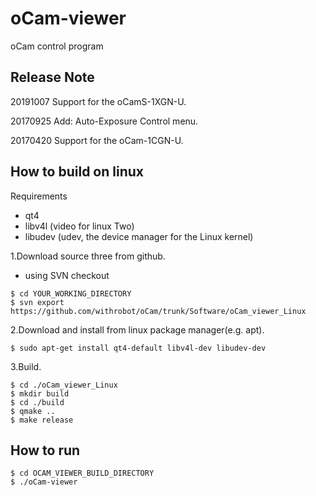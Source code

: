 # oCam-viewer 
oCam control program

## Release Note
20191007
	Support for the oCamS-1XGN-U.

20170925
	Add: Auto-Exposure Control menu.

20170420
	Support for the oCam-1CGN-U.

## How to build on linux
Requirements
- qt4
- libv4l  (video for linux Two)
- libudev (udev, the device manager for the Linux kernel)

1.Download source three from github.
- using SVN checkout
```
$ cd YOUR_WORKING_DIRECTORY
$ svn export https://github.com/withrobot/oCam/trunk/Software/oCam_viewer_Linux
```

2.Download and install from linux package manager(e.g. apt).
```
$ sudo apt-get install qt4-default libv4l-dev libudev-dev
```

3.Build.
```
$ cd ./oCam_viewer_Linux
$ mkdir build
$ cd ./build
$ qmake ..
$ make release
```

## How to run
```
$ cd OCAM_VIEWER_BUILD_DIRECTORY
$ ./oCam-viewer
```
